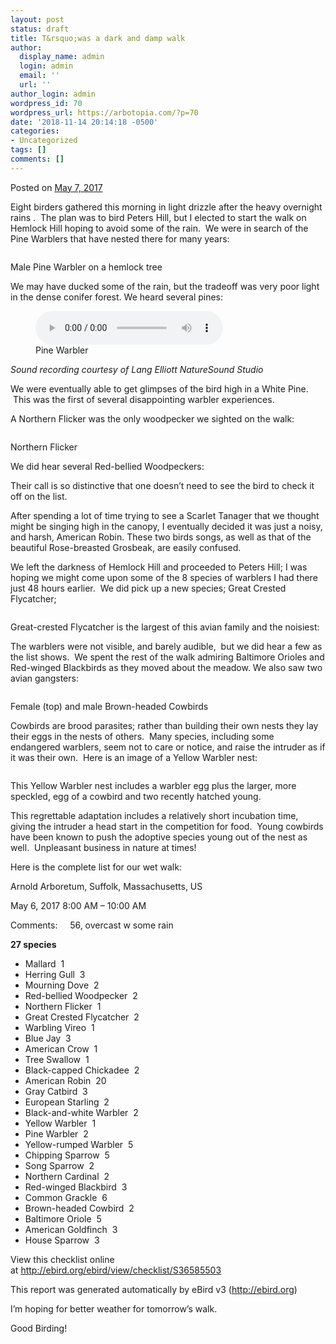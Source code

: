 ```yaml
---
layout: post
status: draft
title: T&rsquo;was a dark and damp walk
author:
  display_name: admin
  login: admin
  email: ''
  url: ''
author_login: admin
wordpress_id: 70
wordpress_url: https://arbotopia.com/?p=70
date: '2018-11-14 20:14:18 -0500'
categories:
- Uncategorized
tags: []
comments: []
---
```

<p><!-- wp:paragraph --></p>
<p>Posted on&nbsp;<a href="https://web.archive.org/web/20170912192054/http://www.arbotopia.com/twas-a-dark-and-damp-walk/">May 7, 2017</a></p>
<p><!-- /wp:paragraph --></p>
<p><!-- wp:paragraph --></p>
<p>Eight birders gathered this morning in&nbsp;light drizzle after the heavy overnight rains . &nbsp;The plan was to bird Peters Hill, but I elected to start the walk on Hemlock Hill hoping to avoid some&nbsp;of the rain. &nbsp;We were in search of the Pine Warblers that have nested there for many years:</p>
<p><!-- /wp:paragraph --></p>
<p><!-- wp:image {"id":252} --></p>
<figure class="wp-block-image"><img src="https://arbotopia.com/wp-content/uploads/2018/11/P1120488.jpg" alt="" class="wp-image-252"/></figure>
<p><!-- /wp:image --></p>
<p><!-- wp:paragraph --></p>
<p>Male Pine Warbler on a hemlock tree</p>
<p><!-- /wp:paragraph --></p>
<p><!-- wp:paragraph --></p>
<p>We may have ducked some of the rain, but the tradeoff was very poor light in the dense conifer forest. We heard several pines:</p>
<p><!-- /wp:paragraph --></p>
<p><!-- wp:audio {"id":207} --></p>
<figure class="wp-block-audio"><audio controls src="https://arbotopia.com/wp-content/uploads/2018/11/3-21-Pine-Warbler.mp3"></audio><br />
<figcaption>Pine Warbler</figcaption>
</figure>
<p><!-- /wp:audio --></p>
<p><!-- wp:paragraph --></p>
<p><em>Sound recording courtesy of Lang Elliott NatureSound Studio</em></p>
<p><!-- /wp:paragraph --></p>
<p><!-- wp:paragraph --></p>
<p>We were eventually able to get glimpses of the bird high in a White Pine. &nbsp;This was the first of several&nbsp;disappointing warbler experiences.</p>
<p><!-- /wp:paragraph --></p>
<p><!-- wp:paragraph --></p>
<p>A Northern Flicker was the only woodpecker we sighted on the walk:</p>
<p><!-- /wp:paragraph --></p>
<p><!-- wp:image {"id":254} --></p>
<figure class="wp-block-image"><img src="https://arbotopia.com/wp-content/uploads/2018/11/P1000139.jpg" alt="" class="wp-image-254"/></figure>
<p><!-- /wp:image --></p>
<p><!-- wp:paragraph --></p>
<p>Northern Flicker</p>
<p><!-- /wp:paragraph --></p>
<p><!-- wp:paragraph --></p>
<p>We did hear several Red-bellied Woodpeckers:</p>
<p><!-- /wp:paragraph --></p>
<p><!-- wp:paragraph --></p>
<p>Their call is so distinctive that one doesn&rsquo;t need to see the bird to check it off on the list.</p>
<p><!-- /wp:paragraph --></p>
<p><!-- wp:paragraph --></p>
<p>After spending a lot of time trying to see a Scarlet Tanager that we thought might be singing&nbsp;high in the canopy, I&nbsp;eventually decided it was just a noisy, and harsh, American Robin. These two birds songs, as well as that of the beautiful Rose-breasted Grosbeak, are easily confused.</p>
<p><!-- /wp:paragraph --></p>
<p><!-- wp:paragraph --></p>
<p>We left the darkness of Hemlock Hill and proceeded to Peters Hill; I was hoping we might come upon some of the 8 species of warblers I had there just 48 hours earlier. &nbsp;We did pick up a&nbsp;new species; Great Crested Flycatcher;</p>
<p><!-- /wp:paragraph --></p>
<p><!-- wp:image {"id":255} --></p>
<figure class="wp-block-image"><img src="https://arbotopia.com/wp-content/uploads/2018/11/P1050424.jpg" alt="" class="wp-image-255"/></figure>
<p><!-- /wp:image --></p>
<p><!-- wp:paragraph --></p>
<p>Great-crested Flycatcher is the largest of this avian family and the noisiest:</p>
<p><!-- /wp:paragraph --></p>
<p><!-- wp:paragraph --></p>
<p>The warblers were not visible, and barely audible, &nbsp;but we did hear a few as the list shows. &nbsp;We spent the rest of the walk admiring Baltimore Orioles and Red-winged Blackbirds as they moved about the meadow. We also saw two avian&nbsp;gangsters:</p>
<p><!-- /wp:paragraph --></p>
<p><!-- wp:image {"id":256} --></p>
<figure class="wp-block-image"><img src="https://arbotopia.com/wp-content/uploads/2018/11/P1080358.jpg" alt="" class="wp-image-256"/></figure>
<p><!-- /wp:image --></p>
<p><!-- wp:paragraph --></p>
<p>Female (top) and male Brown-headed Cowbirds</p>
<p><!-- /wp:paragraph --></p>
<p><!-- wp:paragraph --></p>
<p>Cowbirds are brood parasites; rather than building their own nests they lay their eggs in the&nbsp;nests of others. &nbsp;Many&nbsp;species, including some endangered warblers, seem not to care or notice, and raise the intruder as if it was their own. &nbsp;Here is an image of a Yellow Warbler nest:</p>
<p><!-- /wp:paragraph --></p>
<p><!-- wp:image {"id":257} --></p>
<figure class="wp-block-image"><img src="https://arbotopia.com/wp-content/uploads/2018/11/P1090613.jpg" alt="" class="wp-image-257"/></figure>
<p><!-- /wp:image --></p>
<p><!-- wp:paragraph --></p>
<p>This Yellow Warbler nest includes a warbler egg plus the larger, more speckled, egg of a cowbird and two recently hatched young.</p>
<p><!-- /wp:paragraph --></p>
<p><!-- wp:paragraph --></p>
<p>This regrettable adaptation includes a relatively short incubation time, giving the intruder a head start&nbsp;in the competition for food. &nbsp;Young cowbirds have been known to push the adoptive&nbsp;species young out of the nest as well. &nbsp;Unpleasant business in nature at times!</p>
<p><!-- /wp:paragraph --></p>
<p><!-- wp:paragraph --></p>
<p>Here is the complete list for our wet walk:</p>
<p><!-- /wp:paragraph --></p>
<p><!-- wp:paragraph --></p>
<p>Arnold Arboretum, Suffolk, Massachusetts, US</p>
<p><!-- /wp:paragraph --></p>
<p><!-- wp:paragraph --></p>
<p>May 6, 2017 8:00 AM &ndash; 10:00 AM</p>
<p><!-- /wp:paragraph --></p>
<p><!-- wp:paragraph --></p>
<p>Comments: &nbsp;&nbsp;&nbsp;&nbsp;56, overcast w some rain</p>
<p><!-- /wp:paragraph --></p>
<p><!-- wp:paragraph --></p>
<p><strong>27 species</strong></p>
<p><!-- /wp:paragraph --></p>
<p><!-- wp:list --></p>
<ul>
<li>Mallard &nbsp;1</li>
<li>Herring Gull &nbsp;3</li>
<li>Mourning Dove &nbsp;2</li>
<li>Red-bellied Woodpecker &nbsp;2</li>
<li>Northern Flicker &nbsp;1</li>
<li>Great Crested Flycatcher &nbsp;2</li>
<li>Warbling Vireo &nbsp;1</li>
<li>Blue Jay &nbsp;3</li>
<li>American Crow &nbsp;1</li>
<li>Tree Swallow &nbsp;1</li>
<li>Black-capped Chickadee &nbsp;2</li>
<li>American Robin &nbsp;20</li>
<li>Gray Catbird &nbsp;3</li>
<li>European Starling &nbsp;2</li>
<li>Black-and-white Warbler &nbsp;2</li>
<li>Yellow Warbler &nbsp;1</li>
<li>Pine Warbler &nbsp;2</li>
<li>Yellow-rumped Warbler &nbsp;5</li>
<li>Chipping Sparrow &nbsp;5</li>
<li>Song Sparrow &nbsp;2</li>
<li>Northern Cardinal &nbsp;2</li>
<li>Red-winged Blackbird &nbsp;3</li>
<li>Common Grackle &nbsp;6</li>
<li>Brown-headed Cowbird &nbsp;2</li>
<li>Baltimore Oriole &nbsp;5</li>
<li>American Goldfinch &nbsp;3</li>
<li>House Sparrow &nbsp;3</li>
</ul>
<p><!-- /wp:list --></p>
<p><!-- wp:paragraph --></p>
<p>View this checklist online at&nbsp;<a href="http://ebird.org/ebird/view/checklist/S36585503">http://ebird.org/ebird/view/checklist/S36585503</a></p>
<p><!-- /wp:paragraph --></p>
<p><!-- wp:paragraph --></p>
<p>This report was generated automatically by eBird v3 (<a href="https://web.archive.org/web/20170912192054/http://ebird.org/">http://ebird.org</a>)</p>
<p><!-- /wp:paragraph --></p>
<p><!-- wp:paragraph --></p>
<p>I&rsquo;m hoping for better weather for tomorrow&rsquo;s walk.</p>
<p><!-- /wp:paragraph --></p>
<p><!-- wp:paragraph --></p>
<p>Good Birding!<br></p>
<p><!-- /wp:paragraph --></p>
